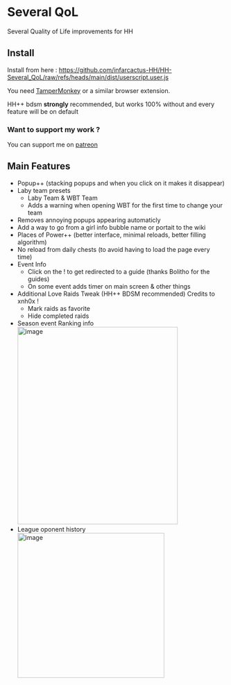 # Several QoL

Several Quality of Life improvements for HH

## Install  
Install from here : https://github.com/infarcactus-HH/HH-Several_QoL/raw/refs/heads/main/dist/userscript.user.js

You need [TamperMonkey](https://www.tampermonkey.net) or a similar browser extension.  

HH++ bdsm **strongly** recommended, but works 100% without and every feature will be on default

### Want to support my work ?
You can support me on [patreon](https://patreon.com/infarcactusHH)

## Main Features
- Popup++ (stacking popups and when you click on it makes it disappear)
- Laby team presets
  - Laby Team & WBT Team
  - Adds a warning when opening WBT for the first time to change your team 
- Removes annoying popups appearing automaticly
- Add a way to go from a girl info bubble name or portait to the wiki
- Places of Power++ (better interface, minimal reloads, better filling algorithm)
- No reload from daily chests (to avoid having to load the page every time)
- Event Info
  - Click on the ! to get redirected to a guide (thanks Bolitho for the guides)
  - On some event adds timer on main screen & other things
- Additional Love Raids Tweak (HH++ BDSM recommended)  Credits to xnh0x !
  - Mark raids as favorite
  - Hide completed raids
- Season event Ranking info  
  <img width="369" height="455" alt="image" src="https://github.com/user-attachments/assets/1353c21b-123a-4265-8137-47d96111f709" />
- League oponent history  
  <img width="338" height="334" alt="image" src="https://github.com/user-attachments/assets/969f4f41-3b41-4a33-b43a-88def5407304" />

